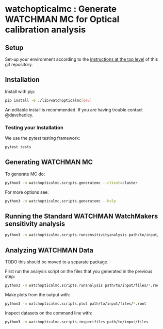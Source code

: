 # watchopticalmc : Generate WATCHMAN MC for Optical calibration analysis

## Setup

Set-up your environment according to the [instructions at the top level](../../README.md) of this git repository.

## Installation

Install with pip:

```bash
pip install -e ./lib/watchopticalmc[dev]
```

An editable install is recommended.
If you are having trouble contact @davehadley.

### Testing your Installation

We use the pytest testing framework:

```bash
pytest tests
```

## Generating WATCHMAN MC

To generate MC do:
```bash
python3 -m watchopticalmc.scripts.generatemc --client=cluster
```
For more options see:
```bash
python3 -m watchopticalmc.scripts.generatemc --help
```

## Running the Standard WATCHMAN WatchMakers sensitivity analysis 

```bash
python3 -m watchopticalmc.scripts.runsensitivityanalysis path/to/input/files
```

## Analyzing WATCHMAN Data 

TODO this should be moved to a separate package.

First run the analysis script on the files that you generated in the previous step:

```bash
python3 -m watchopticalmc.scripts.runanalysis path/to/input/files/*.root
```

Make plots from the output with:

```bash
python3 -m watchopticalmc.scripts.plot path/to/input/files/*.root
```

Inspect datasets on the command line with:

```bash
python3 -m watchopticalmc.scripts.inspectfiles path/to/input/files
```
